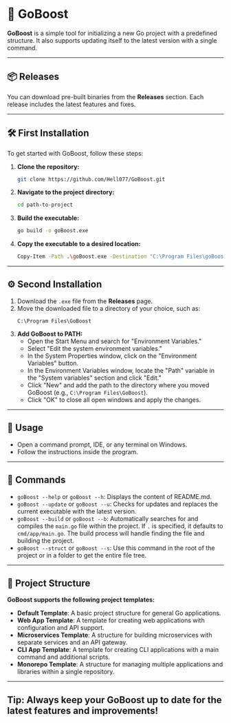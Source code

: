 
# 🚀 GoBoost

**GoBoost** is a simple tool for initializing a new Go project with a predefined structure. It also supports updating itself to the latest version with a single command.

---

## 📦 Releases

You can download pre-built binaries from the **Releases** section. Each release includes the latest features and fixes.

---

## 🛠 First Installation

To get started with GoBoost, follow these steps:

1. **Clone the repository:**
   ```bash
   git clone https://github.com/Hell077/GoBoost.git
   ```
2. **Navigate to the project directory:**
   ```bash
   cd path-to-project
   ```
3. **Build the executable:**
   ```bash 
   go build -o goBoost.exe
   ```
4. **Copy the executable to a desired location:**
   ```bash 
   Copy-Item -Path .\goBoost.exe -Destination "C:\Program Files\goBoost.exe"
   ```

---

## ⚙️ Second Installation

1. Download the `.exe` file from the **Releases** page.
2. Move the downloaded file to a directory of your choice, such as:
   ```
   C:\Program Files\GoBoost
   ```
3. **Add GoBoost to PATH:**
   - Open the Start Menu and search for "Environment Variables."
   - Select "Edit the system environment variables."
   - In the System Properties window, click on the "Environment Variables" button.
   - In the Environment Variables window, locate the "Path" variable in the "System variables" section and click "Edit."
   - Click "New" and add the path to the directory where you moved GoBoost (e.g., `C:\Program Files\GoBoost`).
   - Click "OK" to close all open windows and apply the changes.

---

## 📝 Usage

- Open a command prompt, IDE, or any terminal on Windows.
- Follow the instructions inside the program.

---

## 🔧 Commands

- `goBoost --help` or `goBoost --h`: Displays the content of README.md.
- `goBoost --update` or `goBoost --u`: Checks for updates and replaces the current executable with the latest version.
- `goBoost --build` or `goBoost --b`: Automatically searches for and compiles the `main.go` file within the project. If `.` is specified, it defaults to `cmd/app/main.go`. The build process will handle finding the file and building the project.
- `goBoost --struct` or `goBoost --s`: Use this command in the root of the project or in a folder to get the entire file tree.

---

## 📂 Project Structure

**GoBoost supports the following project templates:**

- **Default Template**: A basic project structure for general Go applications.
- **Web App Template**: A template for creating web applications with configuration and API support.
- **Microservices Template**: A structure for building microservices with separate services and an API gateway.
- **CLI App Template**: A template for creating CLI applications with a main command and additional scripts.
- **Monorepo Template**: A structure for managing multiple applications and libraries within a single repository.

---

## Tip: Always keep your GoBoost up to date for the latest features and improvements!

